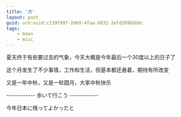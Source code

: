 ```yaml
---
title: '月'
layout: post
guid: urn:uuid:c239f897-24b9-4faa-b032-2efd209bbb9c
tags:
    - moon
    - misc
---
```


夏天终于有些要过去的气象，今天大概是今年最后一个30度以上的日子了

这个月发生了不少事情，工作和生活，但基本都还悬着，期待有所改变

又是一年中秋，又是一轮圆月，大家中秋快乐

------------ 歩いて行こう ------------

今年日本に残ってよかったと

